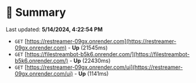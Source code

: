 # 📖 Summary
Last updated: **5/14/2024, 4:22:54 PM**

- `GET` [https://restreamer-09gx.onrender.com](https://restreamer-09gx.onrender.com) - **Up** (21545ms)
- `GET` [https://filestreambot-b5k6.onrender.com/](https://filestreambot-b5k6.onrender.com/) - **Up** (22430ms)
- `GET` [https://restreamer-09gx.onrender.com/ui](https://restreamer-09gx.onrender.com/ui) - **Up** (1141ms)
